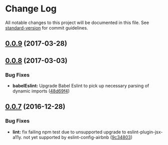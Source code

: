 # Change Log

All notable changes to this project will be documented in this file. See [standard-version](https://github.com/conventional-changelog/standard-version) for commit guidelines.

<a name="0.0.9"></a>
## [0.0.9](https://github.com/Workpop/eslint-config-workpop/compare/v0.0.8...v0.0.9) (2017-03-28)



<a name="0.0.8"></a>
## [0.0.8](https://github.com/Workpop/eslint-config-workpop/compare/v0.0.7...v0.0.8) (2017-03-03)


### Bug Fixes

* **babelEslint:** Upgrade Babel Eslint to pick up necessary parsing of dynamic imports ([48d69f4](https://github.com/Workpop/eslint-config-workpop/commit/48d69f4))



<a name="0.0.7"></a>
## [0.0.7](https://github.com/Workpop/eslint-config-workpop/compare/v0.0.5...v0.0.7) (2016-12-28)


### Bug Fixes

* **lint:** fix failing npm test due to unsupported upgrade to eslint-plugin-jsx-a11y. not yet supported by eslint-config-airbnb ([9c34803](https://github.com/Workpop/eslint-config-workpop/commit/9c34803))
